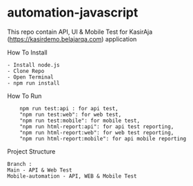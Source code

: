 # automation-javascript

This repo contain API, UI & Mobile Test for KasirAja (https://kasirdemo.belajarqa.com) application

How To Install
```
- Install node.js
- Clone Repo
- Open Terminal
- npm run install
```

How To Run
```
    npm run test:api : for api test,
    "npm run test:web": for web test,
    "npm run test:mobile": for mobile test,
    "npm run html-report:api": for api test reporting,
    "npm run html-report:web": for web test reporting,
    "npm run html-report:mobile": for api mobile reporting
```

Project Structure
```
Branch :
Main - API & Web Test
Mobile-automation - API, WEB & Mobile Test
```
